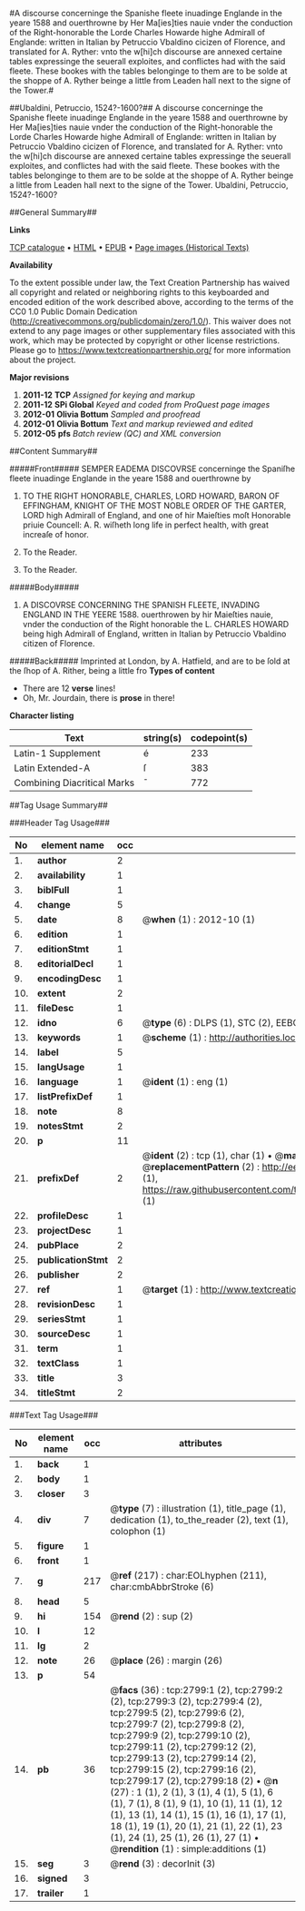 #A discourse concerninge the Spanishe fleete inuadinge Englande in the yeare 1588 and ouerthrowne by Her Ma[ies]ties nauie vnder the conduction of the Right-honorable the Lorde Charles Howarde highe Admirall of Englande: written in Italian by Petruccio Vbaldino cicizen of Florence, and translated for A. Ryther: vnto the w[hi]ch discourse are annexed certaine tables expressinge the seuerall exploites, and conflictes had with the said fleete. These bookes with the tables belonginge to them are to be solde at the shoppe of A. Ryther beinge a little from Leaden hall next to the signe of the Tower.#

##Ubaldini, Petruccio, 1524?-1600?##
A discourse concerninge the Spanishe fleete inuadinge Englande in the yeare 1588 and ouerthrowne by Her Ma[ies]ties nauie vnder the conduction of the Right-honorable the Lorde Charles Howarde highe Admirall of Englande: written in Italian by Petruccio Vbaldino cicizen of Florence, and translated for A. Ryther: vnto the w[hi]ch discourse are annexed certaine tables expressinge the seuerall exploites, and conflictes had with the said fleete. These bookes with the tables belonginge to them are to be solde at the shoppe of A. Ryther beinge a little from Leaden hall next to the signe of the Tower.
Ubaldini, Petruccio, 1524?-1600?

##General Summary##

**Links**

[TCP catalogue](http://www.ota.ox.ac.uk/tcp/)  • 
[HTML](http://tei.it.ox.ac.uk/tcp/Texts-HTML/free/A14/A14164.html)  • 
[EPUB](http://tei.it.ox.ac.uk/tcp/Texts-EPUB/free/A14/A14164.epub) • 
[Page images (Historical Texts)](https://historicaltexts.jisc.ac.uk/eebo-99838421e)

**Availability**

To the extent possible under law, the Text Creation Partnership has waived all copyright and related or neighboring rights to this keyboarded and encoded edition of the work described above, according to the terms of the CC0 1.0 Public Domain Dedication (http://creativecommons.org/publicdomain/zero/1.0/). This waiver does not extend to any page images or other supplementary files associated with this work, which may be protected by copyright or other license restrictions. Please go to https://www.textcreationpartnership.org/ for more information about the project.

**Major revisions**

1. __2011-12__ __TCP__ *Assigned for keying and markup*
1. __2011-12__ __SPi Global__ *Keyed and coded from ProQuest page images*
1. __2012-01__ __Olivia Bottum__ *Sampled and proofread*
1. __2012-01__ __Olivia Bottum__ *Text and markup reviewed and edited*
1. __2012-05__ __pfs__ *Batch review (QC) and XML conversion*

##Content Summary##

#####Front#####
SEMPER EADEMA DISCOVRSE concerninge the Spaniſhe fleete inuadinge Englande in the yeare 1588 and ouerthrowne by 
1. TO THE RIGHT HONORABLE, CHARLES, LORD HOWARD, BARON OF EFFINGHAM, KNIGHT OF THE MOST NOBLE ORDER OF THE GARTER, LORD high Admirall of England, and one of hir Maieſties moſt Honorable priuie Councell: A. R. wiſheth long life in perfect health, with great increaſe of honor.

1. To the Reader.

1. To the Reader.

#####Body#####

1. A DISCOVRSE CONCERNING THE SPANISH FLEETE, INVADING ENGLAND IN THE YEERE 1588. ouerthrowen by hir Maieſties nauie, vnder the conduction of the Right honorable the L. CHARLES HOWARD being high Admirall of England, written in Italian by Petruccio Vbaldino citizen of Florence.

#####Back#####
Imprinted at London, by A. Hatfield, and are to be ſold at the ſhop of A. Rither, being a little fro
**Types of content**

  * There are 12 **verse** lines!
  * Oh, Mr. Jourdain, there is **prose** in there!

**Character listing**


|Text|string(s)|codepoint(s)|
|---|---|---|
|Latin-1 Supplement|é|233|
|Latin Extended-A|ſ|383|
|Combining             Diacritical Marks|̄|772|

##Tag Usage Summary##

###Header Tag Usage###

|No|element name|occ|attributes|
|---|---|---|---|
|1.|__author__|2||
|2.|__availability__|1||
|3.|__biblFull__|1||
|4.|__change__|5||
|5.|__date__|8| @__when__ (1) : 2012-10 (1)|
|6.|__edition__|1||
|7.|__editionStmt__|1||
|8.|__editorialDecl__|1||
|9.|__encodingDesc__|1||
|10.|__extent__|2||
|11.|__fileDesc__|1||
|12.|__idno__|6| @__type__ (6) : DLPS (1), STC (2), EEBO-CITATION (1), PROQUEST (1), VID (1)|
|13.|__keywords__|1| @__scheme__ (1) : http://authorities.loc.gov/ (1)|
|14.|__label__|5||
|15.|__langUsage__|1||
|16.|__language__|1| @__ident__ (1) : eng (1)|
|17.|__listPrefixDef__|1||
|18.|__note__|8||
|19.|__notesStmt__|2||
|20.|__p__|11||
|21.|__prefixDef__|2| @__ident__ (2) : tcp (1), char (1)  •  @__matchPattern__ (2) : ([0-9\-]+):([0-9IVX]+) (1), (.+) (1)  •  @__replacementPattern__ (2) : http://eebo.chadwyck.com/downloadtiff?vid=$1&page=$2 (1), https://raw.githubusercontent.com/textcreationpartnership/Texts/master/tcpchars.xml#$1 (1)|
|22.|__profileDesc__|1||
|23.|__projectDesc__|1||
|24.|__pubPlace__|2||
|25.|__publicationStmt__|2||
|26.|__publisher__|2||
|27.|__ref__|1| @__target__ (1) : http://www.textcreationpartnership.org/docs/. (1)|
|28.|__revisionDesc__|1||
|29.|__seriesStmt__|1||
|30.|__sourceDesc__|1||
|31.|__term__|1||
|32.|__textClass__|1||
|33.|__title__|3||
|34.|__titleStmt__|2||


###Text Tag Usage###

|No|element name|occ|attributes|
|---|---|---|---|
|1.|__back__|1||
|2.|__body__|1||
|3.|__closer__|3||
|4.|__div__|7| @__type__ (7) : illustration (1), title_page (1), dedication (1), to_the_reader (2), text (1), colophon (1)|
|5.|__figure__|1||
|6.|__front__|1||
|7.|__g__|217| @__ref__ (217) : char:EOLhyphen (211), char:cmbAbbrStroke (6)|
|8.|__head__|5||
|9.|__hi__|154| @__rend__ (2) : sup (2)|
|10.|__l__|12||
|11.|__lg__|2||
|12.|__note__|26| @__place__ (26) : margin (26)|
|13.|__p__|54||
|14.|__pb__|36| @__facs__ (36) : tcp:2799:1 (2), tcp:2799:2 (2), tcp:2799:3 (2), tcp:2799:4 (2), tcp:2799:5 (2), tcp:2799:6 (2), tcp:2799:7 (2), tcp:2799:8 (2), tcp:2799:9 (2), tcp:2799:10 (2), tcp:2799:11 (2), tcp:2799:12 (2), tcp:2799:13 (2), tcp:2799:14 (2), tcp:2799:15 (2), tcp:2799:16 (2), tcp:2799:17 (2), tcp:2799:18 (2)  •  @__n__ (27) : 1 (1), 2 (1), 3 (1), 4 (1), 5 (1), 6 (1), 7 (1), 8 (1), 9 (1), 10 (1), 11 (1), 12 (1), 13 (1), 14 (1), 15 (1), 16 (1), 17 (1), 18 (1), 19 (1), 20 (1), 21 (1), 22 (1), 23 (1), 24 (1), 25 (1), 26 (1), 27 (1)  •  @__rendition__ (1) : simple:additions (1)|
|15.|__seg__|3| @__rend__ (3) : decorInit (3)|
|16.|__signed__|3||
|17.|__trailer__|1||
